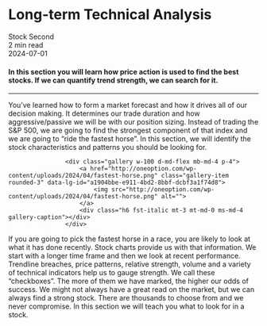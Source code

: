 
<div class="bg-secondary">
<h1 class="py-5 ms-3 ms-md-4 my-0">Long-term Technical Analysis</h1>
</div>
<div class="d-flex align-items-center flex-wrap text-muted ps-3 ps-md-4 py-3 border-top border-bottom">
<div class="border-end pe-3 me-3">
<span class="badge bg-faded-primary text-primary">
Stock Second </span>
</div>
<div class="fs-sm pe-3 border-end me-3">2 min read</div>
<div class="fs-sm">
2024-07-01 </div>
</div>
<section class="px-3 px-md-4 py-4">
<h4 class="wp-block-heading">In this section you will learn how price action is used to find the best stocks. If we can quantify trend strength, we can search for it. </h4>
<hr class="wp-block-separator has-alpha-channel-opacity">
<p>You’ve learned how to form a market forecast and how it drives all of our decision making. It determines our trade duration and how aggressive/passive we will be with our position sizing. Instead of trading the S&amp;P 500, we are going to find the strongest component of that index and we are going to “ride the fastest horse”. In this section, we will identify the stock characteristics and patterns you should be looking for. </p>

                    <div class="gallery w-100 d-md-flex mb-md-4 p-4">
                        <a href="http://oneoption.com/wp-content/uploads/2024/04/fastest-horse.png" class="gallery-item rounded-3" data-lg-id="a1904bbe-e911-4bd2-8bbf-dcbf3a1f74d8">
                            <img src="http://oneoption.com/wp-content/uploads/2024/04/fastest-horse.png" alt="">
                        </a>
                        <div class="h6 fst-italic mt-3 mt-md-0 ms-md-4 gallery-caption"></div>
                    </div>
                
<p>If you are going to pick the fastest horse in a race, you are likely to look at what it has done recently. Stock charts provide us with that information. We start with a longer time frame and then we look at recent performance. Trendline breaches, price patterns, relative strength, volume and a variety of technical indicators help us to gauge strength. We call these “checkboxes”. The more of them we have marked, the higher our odds of success. We might not always have a great read on the market, but we can always find a strong stock. There are thousands to choose from and we never compromise. In this section we will teach you what to look for in a stock. </p>
</section>
